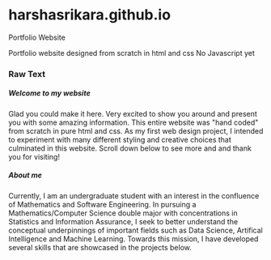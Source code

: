 # harshasrikara.github.io
Portfolio Website

Portfolio website designed from scratch in html and css
No Javascript yet

### Raw Text

##### Welcome to my website
Glad you could make it here. Very excited to show you around and present you with some amazing information. This entire website was "hand coded" from scratch in pure html and css. As my first web design project, I intended to experiment with many different styling and creative choices that culminated in this website. Scroll down below to see more and and thank you for visiting!

##### About me
Currently, I am an undergraduate student with an interest in the confluence of Mathematics and Software Engineering. In pursuing a Mathematics/Computer Science double major with concentrations in Statistics and Information Assurance, I seek to better understand the conceptual underpinnings of important fields such as Data Science, Artifical Intelligence and Machine Learning. Towards this mission, I have developed several skills that are showcased in the projects below.
